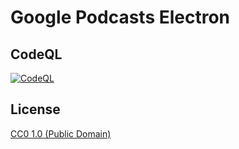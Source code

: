 # Google Podcasts Electron

## CodeQL
[![CodeQL](https://github.com/kyleshepard/podcasts-electron/actions/workflows/codeql-analysis.yml/badge.svg)](https://github.com/kyleshepard/podcasts-electron/actions/workflows/codeql-analysis.yml)

## License

[CC0 1.0 (Public Domain)](LICENSE.md)
